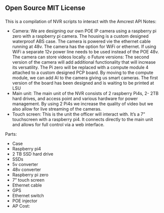 ###
## Open Source MIT License
###

This is a compilation of NVR scripts to interact with the Amcrest API
Notes:
-	Camera: We are designing our own POE IP camera using a raspberry pi zero with a raspberry pi camera. The housing is a custom designed waterproof ABS case. The camera is powered vie the ethernet cable running at 48v. The camera has the option for WiFi or ethernet. If using WiFi a separate 12v power line needs to be used instead of the POE 48v. The camera can store videos locally. 
o	Future versions: The second version of the camera will add additional functionality that will increase its versatility. The Pi zero will be replaced with a compute module 4 attached to a custom designed PCP board. By moving to the compute module, we can add AI to the camera giving us smart cameras.  The first version of the board has been designed and is waiting to be printed at LSU
-	Main unit: The main unit of the NVR consists of 2 raspberry Pi4s, 2- 2TB hard drives, and access point and various hardware for power management. By using 2 Pi4s we increase the quality of video but we also allow for live streaming of the cameras. 
-	Touch screen: This is the unit the officer will interact with. It’s a 7” touchscreen with a raspberry pi4. It connects directly to the main unit and allows for full control via a web interface.

Parts:
-	Case
-	Raspberry pi4
-	2 TB SSD hard drive
-	SSDs
-	5v converter
-	48v converter
-	Raspberry pi zero
-	7” touch screen
-	Ethernet cable
-	GPS
-	Ethernet switch
-	POE injector
-	AP
Cost:
